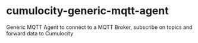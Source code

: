 # cumulocity-generic-mqtt-agent
Generic MQTT Agent to connect to a MQTT Broker, subscribe on topics and forward data to Cumulocity
